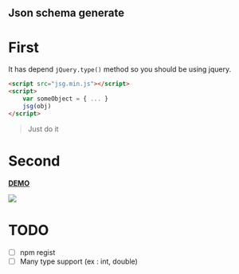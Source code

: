 Json schema generate
----

# First

It has depend `jQuery.type()` method so you should be using jquery.

```html
<script src="jsg.min.js"></script>
<script>
	var someObject = { ... }
	jsg(obj)
</script>
```
> Just do it

# Second

**[DEMO](http://park9eon.com/json-schema-generate/)**

![](screenshot.png)

# TODO

- [ ] npm regist
- [ ] Many type support (ex : int, double)